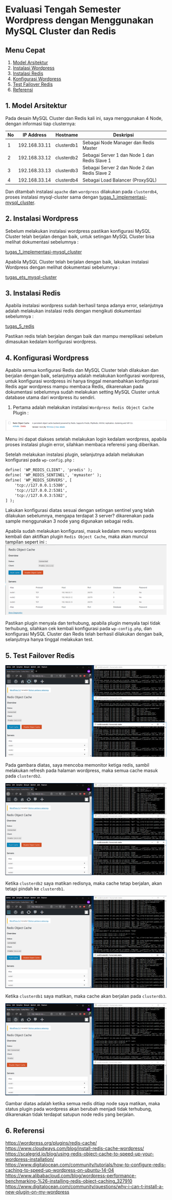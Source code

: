 # Evaluasi Tengah Semester Wordpress dengan Menggunakan MySQL Cluster dan Redis

## Menu Cepat
1. [Model Arsitektur](#1-model-arsitektur)
2. [Instalasi Wordpress](#2-instalasi-wordpress)
3. [Instalasi Redis](#3-instalasi-redis)
4. [Konfigurasi Wordpress](#4-konfigurasi-wordpress)
5. [Test Failover Redis](#5-test-failover-redis)
6. [Referensi](#6-referensi)

## 1. Model Arsitektur
Pada desain MySQL Cluster dan Redis kali ini, saya menggunakan 4 Node, dengan informasi tiap clusternya:

| No | IP Address | Hostname | Deskripsi |
| --- | --- | --- | --- |
| 1 | 192.168.33.11 | clusterdb1 | Sebagai Node Manager dan Redis Master |
| 2 | 192.168.33.12 | clusterdb2 | Sebagai Server 1 dan Node 1 dan Redis Slave 1 |
| 3 | 192.168.33.13 | clusterdb3 | Sebagai Server 2 dan Node 2 dan Redis Slave 2|
| 4 | 192.168.33.14 | clusterdb4 | Sebagai Load Balancer (ProxySQL) |

Dan ditambah instalasi ``apache`` dan ``wordpress`` dilakukan pada ``clusterdb4``, proses instalasi mysql-cluster sama dengan [tugas_1_implementasi-mysql_cluster](https://github.com/ahmadkikok/bdt_2019/tree/master/tugas_1_implementasi-mysql_cluster).

## 2. Instalasi Wordpress
Sebelum melakukan instalasi wordpress pastikan konfigurasi MySQL Cluster telah berjalan dengan baik, untuk setingan MySQL Cluster bisa melihat dokumentasi sebelumnya :

[tugas_1_implementasi-mysql_cluster](https://github.com/ahmadkikok/bdt_2019/tree/master/tugas_1_implementasi-mysql_cluster)

Apabila MySQL Cluster telah berjalan dengan baik, lakukan instalasi Wordpress dengan melihat dokumentasi sebelumnya :

[tugas_ets_mysql-cluster](https://github.com/ahmadkikok/bdt_2019/tree/master/tugas_ets_mysql-cluster)

## 3. Instalasi Redis
Apabila instalasi wordpress sudah berhasil tanpa adanya error, selanjutnya adalah melakukan instalasi redis dengan mengikuti dokumentasi sebelumnya :

[tugas_5_redis](https://github.com/ahmadkikok/bdt_2019/tree/master/tugas_5_redis)

Pastikan redis telah berjalan dengan baik dan mampu mereplikasi sebelum dimasukan kedalam konfigurasi wordpress.

## 4. Konfigurasi Wordpress
Apabila semua konfigurasi Redis dan MySQL Cluster telah dilakukan dan berjalan dengan baik, selanjutnya adalah melakukan konfigurasi wordpress, untuk konfigurasi wordpress ini hanya tinggal menambahkan konfigurasi Redis agar wordpress mampu membaca Redis, dikarenakan pada dokumentasi sebelumnya sudah melakukan setting MySQL Cluster untuk database utama dari wordpress itu sendiri.

1. Pertama adalah melakukan instalasi ``Wordpress Redis Object Cache`` Plugin :

![](/tugas_eas_mysql-redis/screenshoot/install_redis_cache_wordpress.PNG)

Menu ini dapat diakses setelah melakukan login kedalam wordpress, apabila proses instalasi plugin error, silahkan membaca referensi yang diberikan.

Setelah melakukan instalasi plugin, selanjutnya adalah melakukan konfigurasi pada ``wp-config.php`` :
```
define( 'WP_REDIS_CLIENT', 'predis' );
define( 'WP_REDIS_SENTINEL', 'mymaster' );
define( 'WP_REDIS_SERVERS', [
    'tcp://127.0.0.1:5380',
    'tcp://127.0.0.2:5381',
    'tcp://127.0.0.3:5382',
] );
```

Lakukan konfigurasi diatas sesuai dengan setingan sentinel yang telah dilakukan sebelumnya, mengapa terdapat 3 server? dikarenakan pada sample menggunakan 3 node yang digunakan sebagai redis.

Apabila sudah melakukan konfigurasi, masuk kedalam menu wordpress kembali dan aktifkan plugin ``Redis Object Cache``, maka akan muncul tampilan sepert ini :
![](/tugas_eas_mysql-redis/screenshoot/plugin_redis_on.PNG)

Pastikan plugin menyala dan terhubung, apabila plugin menyala tapi tidak terhubung, silahkan cek kembali konfigurasi pada ``wp-config.php``, dan konfigurasi MySQL Cluster dan Redis telah berhasil dilakukan dengan baik, selanjutnya hanya tinggal melakukan test.

## 5. Test Failover Redis
![](/tugas_eas_mysql-redis/screenshoot/redis_test_1.PNG)

Pada gambara diatas, saya mencoba memonitor ketiga redis, sambil melakukan refresh pada halaman wordpress, maka semua cache masuk pada ``clusterdb2``.

![](/tugas_eas_mysql-redis/screenshoot/redis_test_2.PNG)

Ketika ``clusterdb2`` saya matikan redisnya, maka cache tetap berjalan, akan tetapi pindah ke ``clusterdb1``.

![](/tugas_eas_mysql-redis/screenshoot/redis_test_3.PNG)

Ketika ``clusterdb1`` saya matikan, maka cache akan berjalan pada ``clusterdb3``.

![](/tugas_eas_mysql-redis/screenshoot/redis_test_4.PNG)

Gambar diatas adalah ketika semua redis ditiap node saya matikan, maka status plugin pada wordpress akan berubah menjadi tidak terhubung, dikarenakan tidak terdapat satupun node redis yang berjalan.

## 6. Referensi
https://wordpress.org/plugins/redis-cache/                                                                     
https://www.cloudways.com/blog/install-redis-cache-wordpress/                                                       
https://scalegrid.io/blog/using-redis-object-cache-to-speed-up-your-wordpress-installation/                                                                        
https://www.digitalocean.com/community/tutorials/how-to-configure-redis-caching-to-speed-up-wordpress-on-ubuntu-14-04
https://www.alibabacloud.com/blog/wordpress-performance-benchmarking-%26-installing-redis-object-caching_327910     
https://www.digitalocean.com/community/questions/why-i-can-t-install-a-new-plugin-on-my-wordpress         